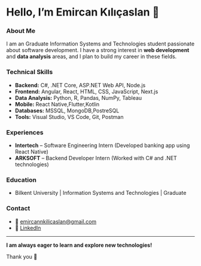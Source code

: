# Hello, I’m Emircan Kılıçaslan 👋

### About Me
I am an Graduate Information Systems and Technologies student passionate about software development. I have a strong interest in **web development** and **data analysis** areas, and I plan to build my career in these fields.

### Technical Skills
- **Backend:** C#, .NET Core, ASP.NET Web API, Node.js
- **Frontend:** Angular, React, HTML, CSS, JavaScript, Next.js
- **Data Analysis:** Python, R, Pandas, NumPy, Tableau 
- **Mobile:** React Native,Flutter,Kotlin
- **Databases:** MSSQL, MongoDB,PostreSQL
- **Tools:** Visual Studio, VS Code, Git, Postman  

### Experiences
- **Intertech** – Software Engineering Intern (Developed banking app using React Native)  
- **ARKSOFT** – Backend Developer Intern (Worked with C# and .NET technologies)  


### Education
- Bilkent University | Information Systems and Technologies | Graduate

### Contact
- 📧 emircannkilicaslan@gmail.com  
- 🔗 [LinkedIn](https://www.linkedin.com/in/emircan-kılıçaslan)

---

**I am always eager to learn and explore new technologies!**

Thank you 🙏


